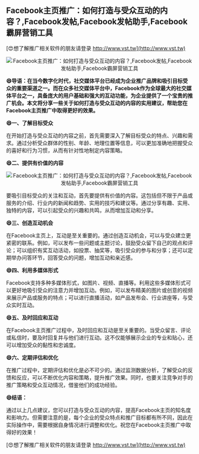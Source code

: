 ## **Facebook主页推广：如何打造与受众互动的内容？,Facebook发帖,Facebook发帖助手,Facebook霸屏营销工具**

[😍想了解推广相关软件的朋友请登录 http://www.vst.tw](http://www.vst.tw)

 <center><img src="https://vst.tw/MP4/tuiguang/png/6.png" alt="Facebook主页推广：如何打造与受众互动的内容？,Facebook发帖,Facebook发帖助手,Facebook霸屏营销工具"></center>

**😄导语：在当今数字化时代，社交媒体平台已经成为企业推广品牌和吸引目标受众的重要渠道之一。而在众多社交媒体平台中，Facebook作为全球最大的社交媒体平台之一，具备庞大的用户基础和强大的互动功能，为企业提供了一个宝贵的推广机会。本文将分享一些关于如何打造与受众互动的内容的实用建议，帮助您在Facebook主页推广中取得更好的效果。**

**😄一、了解目标受众**

在开始打造与受众互动的内容之前，首先需要深入了解目标受众的特点、兴趣和需求。通过分析受众群体的性别、年龄、地理位置等信息，可以更加准确地把握受众的喜好和行为习惯，从而有针对性地制定内容策略。

**😄二、提供有价值的内容**

 <center><img src="https://vst.tw/MP4/tuiguang/png/8.png" alt="Facebook主页推广：如何打造与受众互动的内容？,Facebook发帖,Facebook发帖助手,Facebook霸屏营销工具"></center>

要吸引目标受众的关注和互动，首先要提供有价值的内容。这包括但不限于产品或服务的介绍、行业内的新闻和趋势、实用的技巧和建议等。通过分享有趣、实用、独特的内容，可以引起受众的兴趣和共鸣，从而增加互动和分享。

**😄三、创造互动机会**

在Facebook主页上，互动是至关重要的。通过创造互动机会，可以与受众建立更紧密的联系。例如，可以发布一些问题或主题讨论，鼓励受众留下自己的观点和评论；可以组织有奖互动活动，如投票、抽奖等，吸引受众的参与和分享；还可以定期举办问答环节，回答受众的问题，增加互动和亲近感。

**😄四、利用多媒体形式**

Facebook支持多种多媒体形式，如图片、视频、直播等。利用这些多媒体形式可以更好地吸引受众的注意力并增加互动。例如，可以发布精美的图片或创意的视频来展示产品或服务的特点；可以进行直播活动，如产品发布会、行业讲座等，与受众实时互动。

**😄五、及时回应和互动**

在Facebook主页推广过程中，及时回应和互动是至关重要的。当受众留言、评论或私信时，要及时回复并与他们进行互动。这不仅能够展示企业的专业和贴心，还可以增加受众的黏性和忠诚度。

**😄六、定期评估和优化**

在推广过程中，定期评估和优化是必不可少的。通过监测数据分析，了解受众的反馈和反应，可以不断优化内容和策略，提升推广效果。同时，也要关注竞争对手的推广策略和受众互动情况，借鉴他们的成功经验。

**😄结语：**

通过以上几点建议，您可以打造与受众互动的内容，提高Facebook主页的知名度和影响力。但需要注意的是，每个企业的受众特点和推广目标都有所不同，因此在实际操作中，需要根据自身情况进行调整和优化。祝您在Facebook主页推广中取得好的效果！

[😍想了解推广相关软件的朋友请登录 http://www.vst.tw](http://www.vst.tw)



